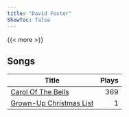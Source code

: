 ```yaml
---
title: "David Foster"
ShowToc: false
---
```


{{< more >}}

## Songs
Title | Plays 
----- | -----: 
[Carol Of The Bells](/songs/carol-of-the-bells) | 369
[Grown-Up Christmas List](/songs/grown-up-christmas-list) | 1

